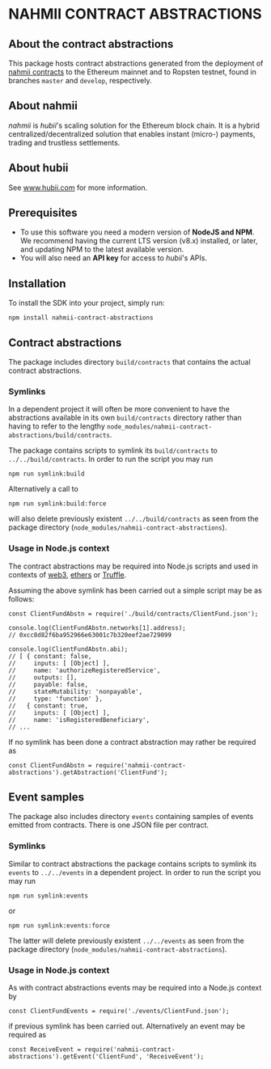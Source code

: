 # NAHMII CONTRACT ABSTRACTIONS

## About the contract abstractions

This package hosts contract abstractions generated from the deployment of 
[nahmii contracts](https://github.com/hubiinetwork/nahmii-contracts.git) to 
the Ethereum mainnet and to Ropsten testnet, found in branches `master` and 
`develop`, respectively. 

## About nahmii

_nahmii_ is _hubii_'s scaling solution for the Ethereum block chain. It is a
hybrid centralized/decentralized solution that enables instant
(micro-) payments, trading and trustless settlements.

## About hubii

See www.hubii.com for more information.

## Prerequisites

* To use this software you need a modern version of **NodeJS and NPM**.
  We recommend having the current LTS version (v8.x) installed, or
  later, and updating NPM to the latest available version.
* You will also need an **API key** for access to _hubii_'s APIs.

## Installation

To install the SDK into your project, simply run:

```
npm install nahmii-contract-abstractions
```

## Contract abstractions

The package includes directory `build/contracts` that contains the 
actual contract abstractions.

### Symlinks

In a dependent project it will often be more
convenient to have the abstractions available in its own `build/contracts` 
directory rather than having to refer to the lengthy 
`node_modules/nahmii-contract-abstractions/build/contracts`.

The package contains scripts to symlink its `build/contracts` to
`../../build/contracts`. In order to run the script you may run

```
npm run symlink:build
```

Alternatively a call to

```
npm run symlink:build:force
```

will also delete previously existent `../../build/contracts` as seen from
the package directory (`node_modules/nahmii-contract-abstractions`).

### Usage in Node.js context

The contract abstractions may be required into Node.js scripts and used 
in contexts of [web3](https://web3js.readthedocs.io/en/latest/), 
[ethers](https://ethers.io) or [Truffle](https://truffleframework.com/).

Assuming the above symlink has been carried out a simple script may be 
as follows:

```
const ClientFundAbstn = require('./build/contracts/ClientFund.json'); 

console.log(ClientFundAbstn.networks[1].address);
// 0xcc8d82f6ba952966e63001c7b320eef2ae729099

console.log(ClientFundAbstn.abi);
// [ { constant: false,
//     inputs: [ [Object] ],
//     name: 'authorizeRegisteredService',
//     outputs: [],
//     payable: false,
//     stateMutability: 'nonpayable',
//     type: 'function' },
//   { constant: true,
//     inputs: [ [Object] ],
//     name: 'isRegisteredBeneficiary',
// ...
```

If no symlink has been done a contract abstraction may rather be required as
```
const ClientFundAbstn = require('nahmii-contract-abstractions').getAbstraction('ClientFund');
```

## Event samples

The package also includes directory `events` containing samples of events
emitted from contracts. There is one JSON file per contract.

### Symlinks

Similar to contract abstractions the package contains scripts to symlink 
its `events` to `../../events` in a dependent project. In order to run the 
script you may run

```
npm run symlink:events
```
or

```
npm run symlink:events:force
```

The latter will delete previously existent `../../events` as seen from
the package directory (`node_modules/nahmii-contract-abstractions`).

### Usage in Node.js context

As with contract abstractions events may be required into a Node.js context by 
```
const ClientFundEvents = require('./events/ClientFund.json');
```
if previous symlink has been carried out. Alternatively an event may be required as
```
const ReceiveEvent = require('nahmii-contract-abstractions').getEvent('ClientFund', 'ReceiveEvent');
```
